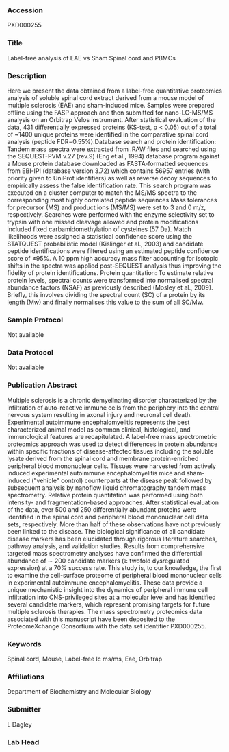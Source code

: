 ### Accession
PXD000255

### Title
Label-free analysis of EAE vs Sham Spinal cord and PBMCs

### Description
Here we present the data obtained from a label-free quantitative proteomics analysis of soluble spinal cord extract derived from a mouse model of multiple sclerosis (EAE) and sham-induced mice.  Samples were prepared offline using the FASP approach and then submitted for nano-LC-MS/MS analysis on an Orbitrap Velos instrument. After statistical evaluation of the data, 431 differentially expressed proteins (KS-test, p < 0.05) out of a total of ~1400 unique proteins were identified in the comparative spinal cord analysis (peptide FDR=0.55%).Database search and protein identification: Tandem mass spectra were extracted from .RAW files and searched using the SEQUEST-PVM v.27 (rev.9) (Eng et al., 1994) database program  against a Mouse protein database downloaded as FASTA-formatted sequences from EBI-IPI (database version 3.72) which contains 56957 entries (with priority given to UniProt identifiers) as well as reverse decoy sequences to empirically assess the false identification rate. This search program was executed on a cluster computer to match the MS/MS spectra to the corresponding most highly correlated peptide sequences  Mass tolerances for precursor (MS) and product ions (MS/MS) were set to 3 and 0 m/z, respectively. Searches were performed with the enzyme selectivity set to trypsin with one missed cleavage allowed and protein modifications included fixed carbamidomethylation of cysteines (57 Da). Match likelihoods were assigned a statistical confidence score using the STATQUEST probabilistic model (Kislinger et al., 2003) and candidate peptide identifications were filtered using an estimated peptide confidence score of ≥95%. A 10 ppm high accuracy mass filter accounting for isotopic shifts in the spectra was applied post-SEQUEST analysis thus improving the fidelity of protein identifications. Protein quantitation: To estimate relative protein levels, spectral counts were transformed into normalised spectral abundance factors (NSAF) as previously described (Mosley et al., 2009). Briefly, this involves dividing the spectral count (SC) of a protein by its length (Mw) and finally normalises this value to the sum of all SC/Mw.

### Sample Protocol
Not available

### Data Protocol
Not available

### Publication Abstract
Multiple sclerosis is a chronic demyelinating disorder characterized by the infiltration of auto-reactive immune cells from the periphery into the central nervous system resulting in axonal injury and neuronal cell death. Experimental autoimmune encephalomyelitis represents the best characterized animal model as common clinical, histological, and immunological features are recapitulated. A label-free mass spectrometric proteomics approach was used to detect differences in protein abundance within specific fractions of disease-affected tissues including the soluble lysate derived from the spinal cord and membrane protein-enriched peripheral blood mononuclear cells. Tissues were harvested from actively induced experimental autoimmune encephalomyelitis mice and sham-induced ("vehicle" control) counterparts at the disease peak followed by subsequent analysis by nanoflow liquid chromatography tandem mass spectrometry. Relative protein quantitation was performed using both intensity- and fragmentation-based approaches. After statistical evaluation of the data, over 500 and 250 differentially abundant proteins were identified in the spinal cord and peripheral blood mononuclear cell data sets, respectively. More than half of these observations have not previously been linked to the disease. The biological significance of all candidate disease markers has been elucidated through rigorous literature searches, pathway analysis, and validation studies. Results from comprehensive targeted mass spectrometry analyses have confirmed the differential abundance of &#x223c; 200 candidate markers (&#x2265; twofold dysregulated expression) at a 70% success rate. This study is, to our knowledge, the first to examine the cell-surface proteome of peripheral blood mononuclear cells in experimental autoimmune encephalomyelitis. These data provide a unique mechanistic insight into the dynamics of peripheral immune cell infiltration into CNS-privileged sites at a molecular level and has identified several candidate markers, which represent promising targets for future multiple sclerosis therapies. The mass spectrometry proteomics data associated with this manuscript have been deposited to the ProteomeXchange Consortium with the data set identifier PXD000255.

### Keywords
Spinal cord, Mouse, Label-free lc ms/ms, Eae, Orbitrap

### Affiliations
Department of Biochemistry and Molecular Biology

### Submitter
L Dagley

### Lab Head



